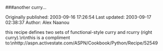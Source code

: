 ###another curry...

Originally published: 2003-09-16 17:26:54
Last updated: 2003-09-17 02:38:37
Author: Alex Naanou

this recipe defines two sets of functional-style curry and rcurry (right curry).\n\nthis is a compliment to:\nhttp://aspn.activestate.com/ASPN/Cookbook/Python/Recipe/52549